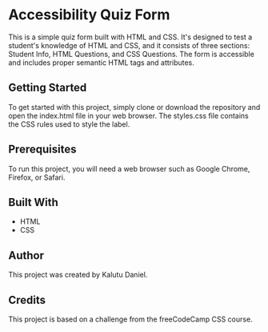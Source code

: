 # Accessibility Quiz Form
This is a simple quiz form built with HTML and CSS. It's designed to test a student's knowledge of HTML and CSS, and it consists of three sections: Student Info, HTML Questions, and CSS Questions. The form is accessible and includes proper semantic HTML tags and attributes.

## Getting Started
To get started with this project, simply clone or download the repository and open the index.html file in your web browser. The styles.css file contains the CSS rules used to style the label.

## Prerequisites
To run this project, you will need a web browser such as Google Chrome, Firefox, or Safari.

## Built With
- HTML
- CSS

## Author
This project was created by Kalutu Daniel.

## Credits
This project is based on a challenge from the freeCodeCamp CSS course.
